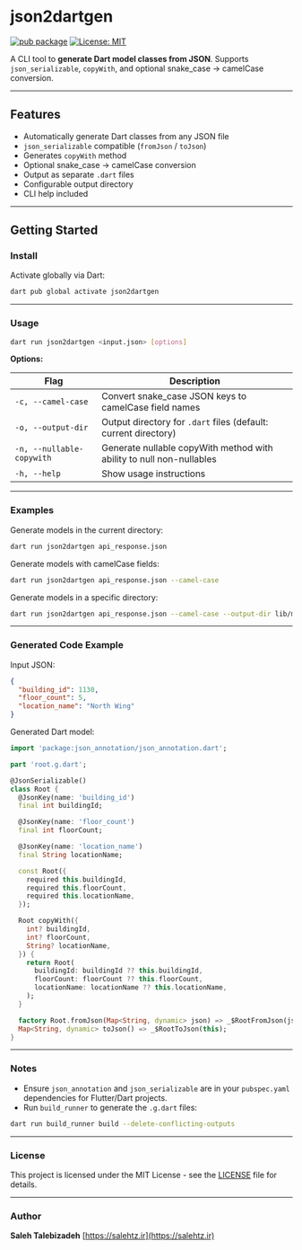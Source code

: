 # json2dartgen

[![pub package](https://img.shields.io/pub/v/json2dartgen.svg)](https://pub.dev/packages/json2dartgen)
[![License: MIT](https://img.shields.io/badge/License-MIT-yellow.svg)](LICENSE)

A CLI tool to **generate Dart model classes from JSON**. Supports `json_serializable`, `copyWith`, and optional snake\_case → camelCase conversion.

---

## Features

* Automatically generate Dart classes from any JSON file
* `json_serializable` compatible (`fromJson` / `toJson`)
* Generates `copyWith` method
* Optional snake\_case → camelCase conversion
* Output as separate `.dart` files
* Configurable output directory
* CLI help included

---

## Getting Started

### Install

Activate globally via Dart:

```bash
dart pub global activate json2dartgen
```

---

### Usage

```bash
dart run json2dartgen <input.json> [options]
```

**Options:**

| Flag               | Description                                                     |
| ------------------ | --------------------------------------------------------------- |
| `-c, --camel-case` | Convert snake\_case JSON keys to camelCase field names          |
| `-o, --output-dir` | Output directory for `.dart` files (default: current directory) |
| `-n, --nullable-copywith` | Generate nullable copyWith method with ability to null non-nullables |
| `-h, --help`       | Show usage instructions                                         |

---

### Examples

Generate models in the current directory:

```bash
dart run json2dartgen api_response.json
```

Generate models with camelCase fields:

```bash
dart run json2dartgen api_response.json --camel-case
```

Generate models in a specific directory:

```bash
dart run json2dartgen api_response.json --camel-case --output-dir lib/models
```

---

### Generated Code Example

Input JSON:

```json
{
  "building_id": 1130,
  "floor_count": 5,
  "location_name": "North Wing"
}
```

Generated Dart model:

```dart
import 'package:json_annotation/json_annotation.dart';

part 'root.g.dart';

@JsonSerializable()
class Root {
  @JsonKey(name: 'building_id')
  final int buildingId;

  @JsonKey(name: 'floor_count')
  final int floorCount;

  @JsonKey(name: 'location_name')
  final String locationName;

  const Root({
    required this.buildingId,
    required this.floorCount,
    required this.locationName,
  });

  Root copyWith({
    int? buildingId,
    int? floorCount,
    String? locationName,
  }) {
    return Root(
      buildingId: buildingId ?? this.buildingId,
      floorCount: floorCount ?? this.floorCount,
      locationName: locationName ?? this.locationName,
    );
  }

  factory Root.fromJson(Map<String, dynamic> json) => _$RootFromJson(json);
  Map<String, dynamic> toJson() => _$RootToJson(this);
}
```

---

### Notes

* Ensure `json_annotation` and `json_serializable` are in your `pubspec.yaml` dependencies for Flutter/Dart projects.
* Run `build_runner` to generate the `.g.dart` files:

```bash
dart run build_runner build --delete-conflicting-outputs
```

---

### License

This project is licensed under the MIT License - see the [LICENSE](LICENSE) file for details.

---

### Author

**Saleh Talebizadeh**
[https://salehtz.ir](https://salehtz.ir)
